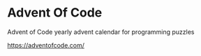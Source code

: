 # Advent Of Code
Advent of Code yearly advent calendar for programming puzzles

https://adventofcode.com/
